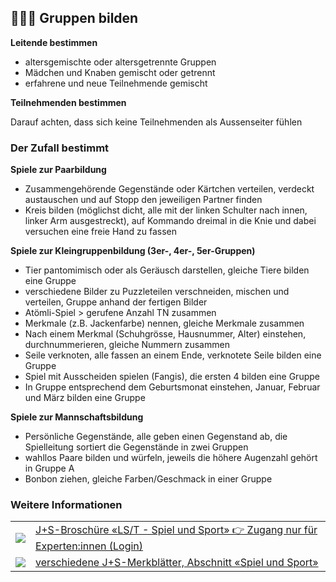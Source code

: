 🧑‍🤝‍🧑 Gruppen bilden
-----------------

**Leitende bestimmen**

- altersgemischte oder altersgetrennte Gruppen
- Mädchen und Knaben gemischt oder getrennt
- erfahrene und neue Teilnehmende gemischt

**Teilnehmenden bestimmen**

Darauf achten, dass sich keine Teilnehmenden als Aussenseiter fühlen

### Der Zufall bestimmt

**Spiele zur Paarbildung**

- Zusammengehörende Gegenstände oder Kärtchen verteilen, verdeckt austauschen und auf Stopp den jeweiligen Partner finden
- Kreis bilden (möglichst dicht, alle mit der linken Schulter nach innen, linker Arm ausgestreckt), auf Kommando dreimal in die Knie und dabei versuchen eine freie Hand zu fassen

**Spiele zur Kleingruppenbildung (3er-, 4er-, 5er-Gruppen)**

- Tier pantomimisch oder als Geräusch darstellen, gleiche Tiere bilden eine Gruppe
- verschiedene Bilder zu Puzzleteilen verschneiden, mischen und verteilen, Gruppe anhand der fertigen Bilder
- Atömli-Spiel > gerufene Anzahl TN zusammen
- Merkmale (z.B. Jackenfarbe) nennen, gleiche Merkmale zusammen
- Nach einem Merkmal (Schuhgrösse, Hausnummer, Alter) einstehen, durchnummerieren, gleiche Nummern zusammen
- Seile verknoten, alle fassen an einem Ende, verknotete Seile bilden eine Gruppe
- Spiel mit Ausscheiden spielen (Fangis), die ersten 4 bilden eine Gruppe
- In Gruppe entsprechend dem Geburtsmonat einstehen, Januar, Februar und März bilden eine Gruppe

**Spiele zur Mannschaftsbildung**

- Persönliche Gegenstände, alle geben einen Gegenstand ab, die Spielleitung sortiert die Gegenstände in zwei Gruppen
- wahllos Paare bilden und würfeln, jeweils die höhere Augenzahl gehört in Gruppe A
- Bonbon ziehen, gleiche Farben/Geschmack in einer Gruppe

### Weitere Informationen
| | |
|---|---|
| [![](images/piktos/9_Spiel_Sport.png)][1] | [J+S-Broschüre «LS/T - Spiel und Sport» 👉 Zugang nur für Experten:innen (Login)][1] |
| [![](images/piktos/9_Spiel_Sport.png)][2] | [verschiedene J+S-Merkblätter, Abschnitt «Spiel und Sport»][2] |

[1]: https://www.jugendundsport.ch/de/sportarten/lagersport-trekking-uebersicht/login-experten.html
[2]: https://www.jugendundsport.ch/de/sportarten/lagersport-trekking-uebersicht/aus-und-weiterbildung.html#dokumente